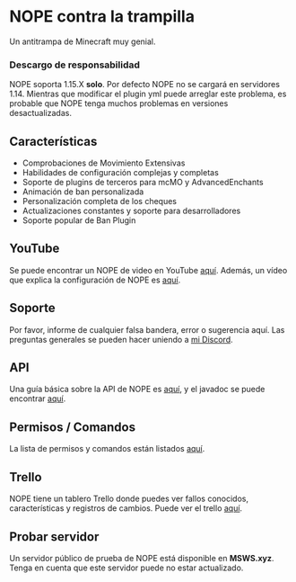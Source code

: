 # NOPE contra la trampilla
Un antitrampa de Minecraft muy genial.

### Descargo de responsabilidad
NOPE soporta 1.15.X **solo**. Por defecto NOPE no se cargará en servidores 1.14. Mientras que modificar el plugin yml puede arreglar este problema, es probable que NOPE tenga muchos problemas en versiones desactualizadas.

## Características
* Comprobaciones de Movimiento Extensivas
* Habilidades de configuración complejas y completas
* Soporte de plugins de terceros para mcMO y AdvancedEnchants
* Animación de ban personalizada
* Personalización completa de los cheques
* Actualizaciones constantes y soporte para desarrolladores
* Soporte popular de Ban Plugin

## YouTube
Se puede encontrar un NOPE de video en YouTube [aquí](https://www.youtube.com/watch?v=QNumBz-Phwg). Además, un vídeo que explica la configuración de NOPE es [aquí](https://www.youtube.com/watch?v=XVuXKsJEAkQ).

## Soporte
Por favor, informe de cualquier falsa bandera, error o sugerencia aquí. Las preguntas generales se pueden hacer uniendo a [mi Discord](https://nope.msws.xyz/discord).

## API
Una guía básica sobre la API de NOPE es [aquí](https://github.com/MSWS/NOPE/wiki/API), y el javadoc se puede encontrar [aquí](http://docs.msws.xyz).

## Permisos / Comandos
La lista de permisos y comandos están listados [aquí](https://github.com/MSWS/NOPE/wiki/Permissions).

## Trello
NOPE tiene un tablero Trello donde puedes ver fallos conocidos, características y registros de cambios. Puede ver el trello [aquí](https://nope.msws.xyz/trello).

## Probar servidor
Un servidor público de prueba de NOPE está disponible en **MSWS.xyz**. Tenga en cuenta que este servidor puede no estar actualizado.